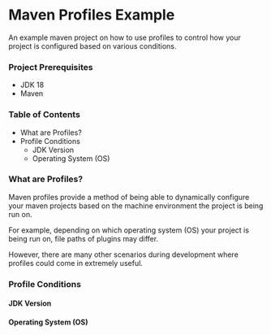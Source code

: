 # Maven Profiles Example

An example maven project on how to use profiles to control how your project is configured based on various conditions.

### Project Prerequisites

- JDK 18
- Maven

### Table of Contents

- What are Profiles?
- Profile Conditions
  - JDK Version
  - Operating System (OS)

### What are Profiles?

Maven profiles provide a method of being able to dynamically configure your maven projects based on the machine
environment the project is being run on.

For example, depending on which operating system (OS) your project is being run on, file paths of plugins may differ.

However, there are many other scenarios during development where profiles could come in extremely useful.

### Profile Conditions

#### JDK Version

#### Operating System (OS)
